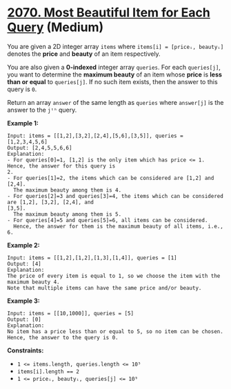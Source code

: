 # [2070. Most Beautiful Item for Each Query][link] (Medium)

[link]: https://leetcode.com/problems/most-beautiful-item-for-each-query/

You are given a 2D integer array `items` where `items[i] = [priceᵢ, beautyᵢ]` denotes the **price**
and **beauty** of an item respectively.

You are also given a **0-indexed** integer array `queries`. For each `queries[j]`, you want to
determine the **maximum beauty** of an item whose **price** is **less than or equal** to
`queries[j]`. If no such item exists, then the answer to this query is `0`.

Return an array  `answer` of the same length as  `queries` where  `answer[j]` is the answer to the
`jᵗʰ` query.

**Example 1:**

```
Input: items = [[1,2],[3,2],[2,4],[5,6],[3,5]], queries = [1,2,3,4,5,6]
Output: [2,4,5,5,6,6]
Explanation:
- For queries[0]=1, [1,2] is the only item which has price <= 1. Hence, the answer for this query is
2.
- For queries[1]=2, the items which can be considered are [1,2] and [2,4].
  The maximum beauty among them is 4.
- For queries[2]=3 and queries[3]=4, the items which can be considered are [1,2], [3,2], [2,4], and
[3,5].
  The maximum beauty among them is 5.
- For queries[4]=5 and queries[5]=6, all items can be considered.
  Hence, the answer for them is the maximum beauty of all items, i.e., 6.
```

**Example 2:**

```
Input: items = [[1,2],[1,2],[1,3],[1,4]], queries = [1]
Output: [4]
Explanation:
The price of every item is equal to 1, so we choose the item with the maximum beauty 4.
Note that multiple items can have the same price and/or beauty.
```

**Example 3:**

```
Input: items = [[10,1000]], queries = [5]
Output: [0]
Explanation:
No item has a price less than or equal to 5, so no item can be chosen.
Hence, the answer to the query is 0.
```

**Constraints:**

- `1 <= items.length, queries.length <= 10⁵`
- `items[i].length == 2`
- `1 <= priceᵢ, beautyᵢ, queries[j] <= 10⁹`
